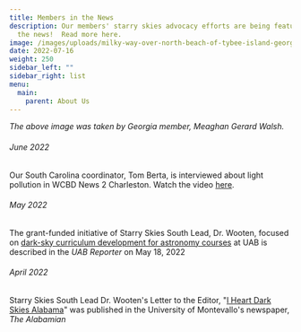 ```yaml
---
title: Members in the News
description: Our members' starry skies advocacy efforts are being featured in
  the news!  Read more here.
image: /images/uploads/milky-way-over-north-beach-of-tybee-island-georgia.-meaghan-gerard.-08.12.21.jpg
date: 2022-07-16
weight: 250
sidebar_left: ""
sidebar_right: list
menu:
  main:
    parent: About Us
---
```

*The above image was taken by Georgia member, Meaghan Gerard Walsh.*

###### June 2022

Our South Carolina coordinator, Tom Berta, is interviewed about light pollution in WCBD News 2 Charleston.  Watch the video [here](https://www.youtube.com/watch?v=0GCn5D_Hvpo). 

###### May 2022

The grant-funded initiative of Starry Skies South Lead, Dr. Wooten, focused on [dark-sky curriculum development for astronomy courses](https://www.uab.edu/reporter/research/grants-awarded/item/9801-more-faculty-share-the-stories-behind-their-development-grants) at UAB is described in the *UAB Reporter* on May 18, 2022 

###### April 2022

Starry Skies South Lead Dr. Wooten's Letter to the Editor, "[I Heart Dark Skies Alabama](https://www.thealabamian.com/letter-to-the-editor-i-heart-dark-skies-alabama/)" was published in the University of Montevallo's newspaper, *The Alabamian*